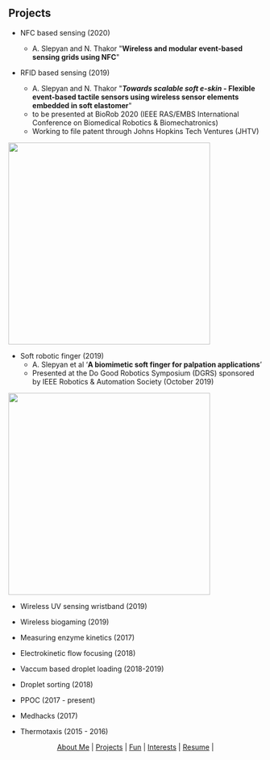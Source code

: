 ## Projects

- NFC based sensing (2020)
  - A. Slepyan and N. Thakor "**Wireless and modular event-based sensing grids using NFC**"

- RFID based sensing (2019)
  - A. Slepyan and N. Thakor "***Towards scalable soft e-skin* - Flexible event-based tactile sensors using wireless sensor elements embedded in soft elastomer**"
  - to be presented at BioRob 2020 (IEEE RAS/EMBS International Conference on Biomedical Robotics & Biomechatronics)
  - Working to file patent through Johns Hopkins Tech Ventures (JHTV)

<img src="/pictures/RFIDhand.jpg" width="400" />

- Soft robotic finger (2019)
  - A. Slepyan et al ‘**A biomimetic soft finger for palpation applications**’
  - Presented at the Do Good Robotics Symposium (DGRS) sponsored by IEEE Robotics & Automation Society (October 2019)

<img src="/pictures/softfinger.jpg" width="400" />

- Wireless UV sensing wristband (2019)

- Wireless biogaming (2019)

- Measuring enzyme kinetics (2017)

- Electrokinetic flow focusing (2018)

- Vaccum based droplet loading (2018-2019)

- Droplet sorting (2018)

- PPOC (2017 - present)

- Medhacks (2017)

- Thermotaxis (2015 - 2016)

<p align="center">
  <a href="http://arielslepyan.me/Aboutme">About Me</a> |         
  <a href="http://arielslepyan.me/Projects">Projects</a> |
  <a href="http://arielslepyan.me/Fun">Fun</a> |
  <a href="http://arielslepyan.me/Interests">Interests</a> |
  <a href="http://arielslepyan.me/Resume">Resume</a> |
</p>

